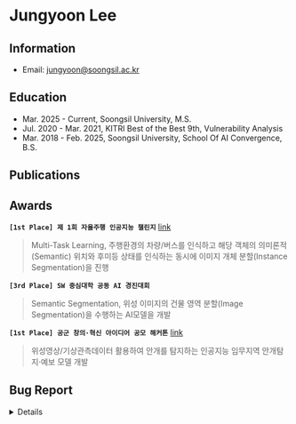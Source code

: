 # Jungyoon Lee

## Information

- Email: jungyoon@soongsil.ac.kr

## Education
- Mar. 2025 - Current, Soongsil University, M.S.
- Jul. 2020 - Mar. 2021, KITRI Best of the Best 9th, Vulnerability Analysis
- Mar. 2018 - Feb. 2025, Soongsil University, School Of AI Convergence, B.S.


## Publications


## Awards
**`[1st Place] 제 1회 자율주행 인공지능 챌린지`** [link](https://www.yna.co.kr/view/AKR20241119128100017)
> Multi-Task Learning, 주행환경의 차량/버스를 인식하고 해당 객체의 의미론적(Semantic) 위치와 후미등 상태를 인식하는 동시에 이미지 개체 분할(Instance Segmentation)을 진행

**`[3rd Place] SW 중심대학 공동 AI 경진대회`**
> Semantic Segmentation, 위성 이미지의 건물 영역 분할(Image Segmentation)을 수행하는 AI모델을 개발

**`[1st Place] 공군 창의·혁신 아이디어 공모 해커톤`** [link](https://www.yna.co.kr/view/AKR20221107121100063)
> 위성영상/기상관측데이터 활용하여 안개를 탐지하는 인공지능 임무지역 안개탐지‧예보 모델 개발

## Bug Report

<details>
  
- CVE-2021-25424 (SVE-2021-19928)
  - Improper Bluetooth pairing mode in Tizen device (WatchOver, KITRI BoB 9th)
- CVE-2021-25433 (SVE-2021-19702)
  - Improper authorization vulnerability in Tizen factory reset policy (WatchOver, KITRI BoB 9th)
- CVE-2021-25434 (SVE-2021-19703)
  - Improper input validation vulnerability in Tizen bootloader (WatchOver, KITRI BoB 9th)
- CVE-2021-25435 (SVE-2021-19705)
  - Improper input validation vulnerability in Tizen bootloader (WatchOver, KITRI BoB 9th)
- CVE-2021-25436 (SVE-2021-19310)
  - Improper file validation vulnerability in Tizen FOTA service (WatchOver, KITRI BoB 9th)
- CVE-2021-25437 (SVE-2021-19311)
  - Improper access control vulnerability in Tizen FOTA service (WatchOver, KITRI BoB 9th)
</details>
